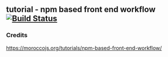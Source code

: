 ## tutorial - npm based front end workflow [![Build Status](https://travis-ci.org/unboxit/npm-scripts-only.svg?branch=master)](https://travis-ci.org/unboxit/npm-scripts-only)

### Credits
https://moroccojs.org/tutorials/npm-based-front-end-workflow/
